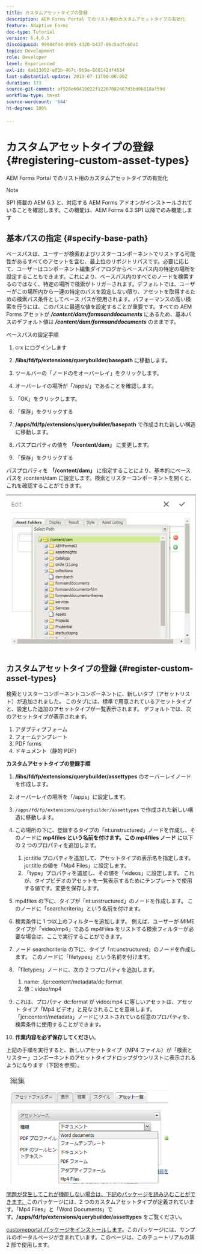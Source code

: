 ```yaml
---
title: カスタムアセットタイプの登録
description: AEM Forms Portal でのリスト用のカスタムアセットタイプの有効化
feature: Adaptive Forms
doc-type: Tutorial
version: 6.4,6.5
discoiquuid: 99944f44-0985-4320-b437-06c5adfc60a1
topic: Development
role: Developer
level: Experienced
exl-id: da613092-e03b-467c-9b9e-668142df4634
last-substantial-update: 2019-07-11T00:00:00Z
duration: 173
source-git-commit: af928e60410022f12207082467d3bd9b818af59d
workflow-type: tm+mt
source-wordcount: '644'
ht-degree: 100%

---
```


# カスタムアセットタイプの登録 {#registering-custom-asset-types}

AEM Forms Portal でのリスト用のカスタムアセットタイプの有効化

>[!NOTE]
>
>SP1 搭載の AEM 6.3 と、対応する AEM Forms アドオンがインストールされていることを確認します。この機能は、AEM Forms 6.3 SP1 以降でのみ機能します

## 基本パスの指定 {#specify-base-path}

ベースパスは、ユーザーが検索およびリスターコンポーネントでリストする可能性があるすべてのアセットを含む、最上位のリポジトリパスです。必要に応じて、ユーザーはコンポーネント編集ダイアログからベースパス内の特定の場所を設定することもできます。これにより、ベースパス内のすべてのノードを検索するのではなく、特定の場所で検索がトリガーされます。デフォルトでは、ユーザーがこの場所内から一連の特定のパスを設定しない限り、アセットを取得するための検索パス条件としてベース パスが使用されます。パフォーマンスの高い検索を行うには、このパスに最適な値を設定することが重要です。すべての AEM Forms アセットが **_/content/dam/formsanddocuments_** にあるため、基本パスのデフォルト値は **_/content/dam/formsanddocuments_** のままです。

ベースパスの設定手順

1. crx にログインします
1. **/libs/fd/fp/extensions/querybuilder/basepath** に移動します。

1. ツールバーの「ノードのをオーバーレイ」をクリックします。
1. オーバーレイの場所が「/apps/」であることを確認します。
1. 「OK」をクリックします。
1. 「保存」をクリックする
1. **/apps/fd/fp/extensions/querybuilder/basepath** で作成された新しい構造に移動します。

1. パスプロパティの値を **「/content/dam」** に変更します。
1. 「保存」をクリックする

パスプロパティを **「/content/dam」** に指定することにより、基本的にベースパスを /content/dam に設定します。検索とリスターコンポーネントを開くと、これを確認することができます。

![basepath](assets/basepath.png)

## カスタムアセットタイプの登録 {#register-custom-asset-types}

検索とリスターコンポーネントコンポーネントに、新しいタブ（アセットリスト）が追加されました。 このタブには、標準で用意されているアセットタイプと、設定した追加のアセットタイプが一覧表示されます。 デフォルトでは、次のアセットタイプが表示されます。

1. アダプティブフォーム
1. フォームテンプレート
1. PDF forms
1. ドキュメント（静的 PDF）

**カスタムアセットタイプの登録手順**

1. **/libs/fd/fp/extensions/querybuilder/assettypes** のオーバーレイノードを作成します。

1. オーバーレイの場所を「/apps」に設定します。
1. `/apps/fd/fp/extensions/querybuilder/assettypes` で作成された新しい構造に移動します。

1. この場所の下に、登録するタイプの「nt:unstructured」ノードを作成し、そのノードに **mp4files という名前を付けます。この mp4files ノード** に以下の 2 つのプロパティを追加します。

   1. jcr:title プロパティを追加して、アセットタイプの表示名を指定します。 jcr:title の値を「Mp4 Files」に設定します。
   1. 「type」プロパティを追加し、その値を「videos」に設定します。 これが、タイプビデオのアセットを一覧表示するためにテンプレートで使用する値です。変更を保存します。

1. mp4files の下に、タイプが「nt:unstructured」のノードを作成します。 このノードに「searchcriteria」という名前を付けます。
1. 検索条件に 1 つ以上のフィルターを追加します。 例えば、ユーザーが MIME タイプが「video/mp4」である mp4Files をリストする検索フィルターが必要な場合は、ここで実行することができます。
1. ノード searchcriteria の下に、タイプ「nt:unstructured」のノードを作成します。 このノードに「filetypes」という名前を付けます。
1. 「filetypes」ノードに、次の 2 つプロパティを追加します。

   1. name: ./jcr:content/metadata/dc:format
   1. 値：video/mp4

1. これは、プロパティ dc:format が video/mp4 に等しいアセットは、アセット タイプ「Mp4 ビデオ」と見なされることを意味します。「jcr:content/metadata」ノードにリストされている任意のプロパティを、検索条件に使用することができます。

1. **作業内容を必ず保存してください**。

上記の手順を実行すると、新しいアセットタイプ（MP4 ファイル）が「検索とリスター」コンポーネントのアセットタイプドロップダウンリストに表示されるようになります（下図を参照）。

![mp4files](assets/mp4files.png)

[問題が発生してこれが機能しない場合は、下記のパッケージを読み込むことができます。](assets/assettypeskt1.zip)このパッケージには、2 つのカスタムアセットタイプが定義されています。「Mp4 Files」と「Word Documents」です。**/apps/fd/fp/extensions/querybuilder/assettypes** をご覧ください。

[customeportal パッケージをインストールします](assets/customportalpage.zip)。このパッケージには、サンプルのポータルページが含まれています。このページは、このチュートリアルの第 2 部で使用します。
